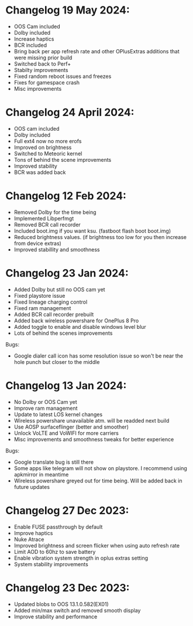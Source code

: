 # Changelog 19 May 2024:
- OOS Cam included
- Dolby included
- Increase haptics
- BCR included
- Bring back per app refresh rate and other OPlusExtras additions that were missing prior build
- Switched back to Perf+
- Stabilty improvements
- Fixed random reboot issues and freezes
- Fixes for gamespace crash
- Misc improvements

# Changelog 24 April 2024:
- OOS cam included
- Dolby included
- Full ext4 now no more erofs
- Improved on brightness
- Switched to Meteoric kernel
- Tons of behind the scene improvements
- Improved stability
- BCR was added back

# Changelog 12 Feb 2024:
- Removed Dolby for the time being
- Implemented Libperfmgt
- Removed BCR call recorder
- Included boot.img if you want ksu. (fastboot flash boot boot.img)
- Reduced brightness values. (if brightness too low for you then increase from device extras)
- Improved stabillity and smoothness

# Changelog 23 Jan 2024:
- Added Dolby but still no OOS cam yet
- Fixed playstore issue
- Fixed lineage charging control
- Fixed ram management
- Added BCR call recorder prebuilt
- Added back wireless powershare for OnePlus 8 Pro
- Added toggle to enable and disable windows level blur
- Lots of behind the scenes improvements

Bugs: 
- Google dialer call icon has some resolution issue so won't be near the hole punch but closer to the middle

# Changelog 13 Jan 2024:
- No Dolby or OOS Cam yet
- Improve ram management
- Update to latest LOS kernel changes
- Wireless powershare unavailable atm. will be readded next build
- Use AOSP surfaceflinger (better and smoother)
- Unlock VoLTE and VoWIFI for more carriers
- Misc improvements and smoothness tweaks for better experience

Bugs:
- Google translate bug is still there
- Some apps like telegram will not show on playstore. I recommend using apkmirror in meantime
- Wireless powershare greyed out for time being. Will be added back in future updates

# Changelog 27 Dec 2023:
- Enable FUSE passthrough by default
- Improve haptics
- Nuke Atrace
- Improved brightness and screen flicker when using auto refresh rate
- Limit AOD to 60hz to save battery
- Enable vibration system strength in oplus extras setting
- System stability improvements

# Changelog 23 Dec 2023:
- Updated blobs to OOS 13.1.0.582(EX01)
- Added min/max switch and removed smooth display
- Improve stability and performance
